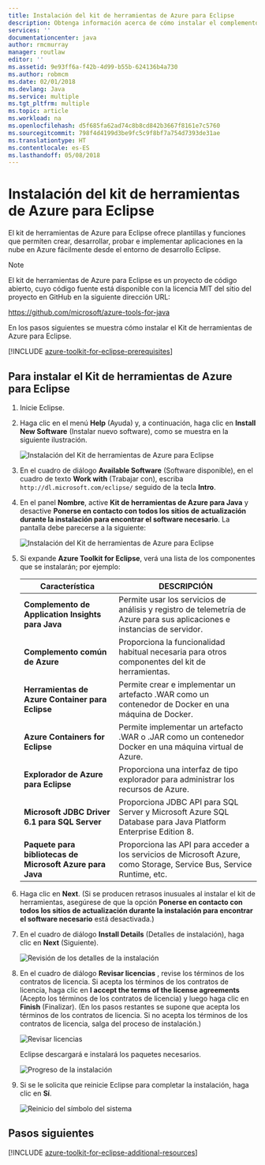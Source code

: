 ```yaml
---
title: Instalación del kit de herramientas de Azure para Eclipse
description: Obtenga información acerca de cómo instalar el complemento del kit de herramientas de Azure para Eclipse para crear e implementar aplicaciones en la nube en Azure.
services: ''
documentationcenter: java
author: rmcmurray
manager: routlaw
editor: ''
ms.assetid: 9e93ff6a-f42b-4d99-b55b-624136b4a730
ms.author: robmcm
ms.date: 02/01/2018
ms.devlang: Java
ms.service: multiple
ms.tgt_pltfrm: multiple
ms.topic: article
ms.workload: na
ms.openlocfilehash: d5f685fa62ad74c8b8cd842b3667f8161e7c5760
ms.sourcegitcommit: 798f4d4199d3be9fc5c9f8bf7a754d7393de31ae
ms.translationtype: HT
ms.contentlocale: es-ES
ms.lasthandoff: 05/08/2018
---
```

# <a name="install-the-azure-toolkit-for-eclipse"></a>Instalación del kit de herramientas de Azure para Eclipse

El kit de herramientas de Azure para Eclipse ofrece plantillas y funciones que permiten crear, desarrollar, probar e implementar aplicaciones en la nube en Azure fácilmente desde el entorno de desarrollo Eclipse.

> [!NOTE] 
> 
> El kit de herramientas de Azure para Eclipse es un proyecto de código abierto, cuyo código fuente está disponible con la licencia MIT del sitio del proyecto en GitHub en la siguiente dirección URL: 
> 
> <https://github.com/microsoft/azure-tools-for-java> 
> 

En los pasos siguientes se muestra cómo instalar el Kit de herramientas de Azure para Eclipse.

[!INCLUDE [azure-toolkit-for-eclipse-prerequisites](../includes/azure-toolkit-for-eclipse-prerequisites.md)]

## <a name="to-install-the-azure-toolkit-for-eclipse"></a>Para instalar el Kit de herramientas de Azure para Eclipse

1. Inicie Eclipse.

1. Haga clic en el menú **Help** (Ayuda) y, a continuación, haga clic en **Install New Software** (Instalar nuevo software), como se muestra en la siguiente ilustración.
   
   ![Instalación del Kit de herramientas de Azure para Eclipse][01]

1. En el cuadro de diálogo **Available Software** (Software disponible), en el cuadro de texto **Work with** (Trabajar con), escriba `http://dl.microsoft.com/eclipse/` seguido de la tecla **Intro**.

1. En el panel **Nombre**, active **Kit de herramientas de Azure para Java** y desactive **Ponerse en contacto con todos los sitios de actualización durante la instalación para encontrar el software necesario**. La pantalla debe parecerse a la siguiente:
   
   ![Instalación del Kit de herramientas de Azure para Eclipse][02]

1. Si expande **Azure Toolkit for Eclipse**, verá una lista de los componentes que se instalarán; por ejemplo:

   | Característica | DESCRIPCIÓN | 
   |---|---| 
   | **Complemento de Application Insights para Java** | Permite usar los servicios de análisis y registro de telemetría de Azure para sus aplicaciones e instancias de servidor. | 
   | **Complemento común de Azure** | Proporciona la funcionalidad habitual necesaria para otros componentes del kit de herramientas. | 
   | **Herramientas de Azure Container para Eclipse** | Permite crear e implementar un artefacto .WAR como un contenedor de Docker en una máquina de Docker. | 
   | **Azure Containers for Eclipse** | Permite implementar un artefacto .WAR o .JAR como un contenedor Docker en una máquina virtual de Azure. | 
   | **Explorador de Azure para Eclipse** | Proporciona una interfaz de tipo explorador para administrar los recursos de Azure. | 
   | **Microsoft JDBC Driver 6.1 para SQL Server** | Proporciona JDBC API para SQL Server y Microsoft Azure SQL Database para Java Platform Enterprise Edition 8. | 
   | **Paquete para bibliotecas de Microsoft Azure para Java** | Proporciona las API para acceder a los servicios de Microsoft Azure, como Storage, Service Bus, Service Runtime, etc. | 

1. Haga clic en **Next**. (Si se producen retrasos inusuales al instalar el kit de herramientas, asegúrese de que la opción **Ponerse en contacto con todos los sitios de actualización durante la instalación para encontrar el software necesario** está desactivada.)

1. En el cuadro de diálogo **Install Details** (Detalles de instalación), haga clic en **Next** (Siguiente).
   
   ![Revisión de los detalles de la instalación][03]

1. En el cuadro de diálogo **Revisar licencias** , revise los términos de los contratos de licencia. Si acepta los términos de los contratos de licencia, haga clic en **I accept the terms of the license agreements** (Acepto los términos de los contratos de licencia) y luego haga clic en **Finish** (Finalizar). (En los pasos restantes se supone que acepta los términos de los contratos de licencia. Si no acepta los términos de los contratos de licencia, salga del proceso de instalación.)
   
   ![Revisar licencias][04]
   
   Eclipse descargará e instalará los paquetes necesarios.
   
   ![Progreso de la instalación][05]

1. Si se le solicita que reinicie Eclipse para completar la instalación, haga clic en **Sí**.
   
   ![Reinicio del símbolo del sistema][06]

## <a name="next-steps"></a>Pasos siguientes

[!INCLUDE [azure-toolkit-for-eclipse-additional-resources](../includes/azure-toolkit-for-eclipse-additional-resources.md)]

<!-- URL List -->

<!-- Legacy MSDN URL = https://msdn.microsoft.com/library/azure/hh690946.aspx -->

<!-- IMG List -->

[01]: media/azure-toolkit-for-eclipse-installation/eclipse-installation-01.png
[02]: media/azure-toolkit-for-eclipse-installation/eclipse-installation-02.png
[03]: media/azure-toolkit-for-eclipse-installation/eclipse-installation-03.png
[04]: media/azure-toolkit-for-eclipse-installation/eclipse-installation-04.png
[05]: media/azure-toolkit-for-eclipse-installation/eclipse-installation-05.png
[06]: media/azure-toolkit-for-eclipse-installation/eclipse-installation-06.png
